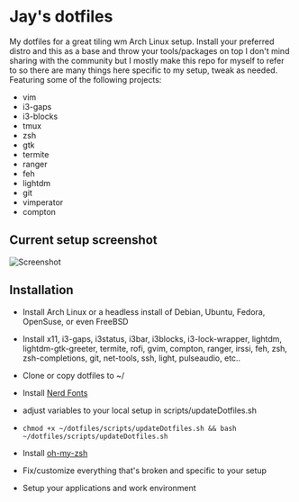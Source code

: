# Jay's dotfiles
  

My dotfiles for a great tiling wm Arch Linux setup. Install your preferred distro and this as a base and throw your tools/packages on top
I don't mind sharing with the community but I mostly make this repo for myself to refer to so there are many things here specific to my setup, tweak as needed.
Featuring some of the following projects:  
* vim
* i3-gaps
* i3-blocks
* tmux
* zsh
* gtk
* termite
* ranger
* feh
* lightdm
* git
* vimperator
* compton


## Current setup screenshot
![Screenshot](http://i.imgur.com/a9K7F0X.png)

## Installation
  * Install Arch Linux or a headless install of Debian, Ubuntu, Fedora, OpenSuse, or even FreeBSD

  * Install x11, i3-gaps, i3status, i3bar, i3blocks, i3-lock-wrapper, lightdm, lightdm-gtk-greeter, termite, rofi, gvim, compton, ranger, irssi, feh, zsh, zsh-completions, git, net-tools, ssh, light, pulseaudio, etc..

  * Clone or copy dotfiles to ~/

  * Install [Nerd Fonts](https://github.com/ryanoasis/nerd-fonts)

  * adjust variables to your local setup in scripts/updateDotfiles.sh

  * `chmod +x ~/dotfiles/scripts/updateDotfiles.sh && bash ~/dotfiles/scripts/updateDotfiles.sh`

  * Install [oh-my-zsh](https://github.com/robbyrussell/oh-my-zsh)

  * Fix/customize everything that's broken and specific to your setup

  * Setup your applications and work environment

